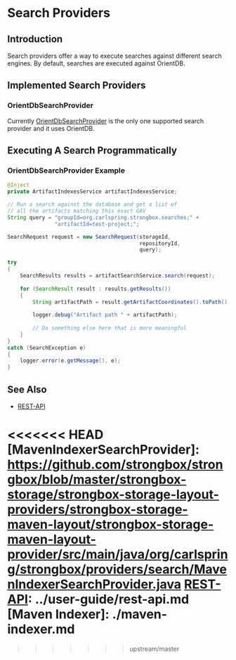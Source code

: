 # Search Providers

## Introduction

Search providers offer a way to execute searches against different search engines. By default, searches are executed 
against OrientDB.

## Implemented Search Providers

### OrientDbSearchProvider

Currently [OrientDbSearchProvider] is the only one supported search provider and it uses OrientDB.

## Executing A Search Programmatically

### OrientDbSearchProvider Example

```java
@Inject
private ArtifactIndexesService artifactIndexesService;

// Run a search against the database and get a list of
// all the artifacts matching this exact GAV
String query = "groupId=org.carlspring.strongbox.searches;" +
               "artifactId=test-project;";

SearchRequest request = new SearchRequest(storageId,
                                          repositoryId,
                                          query);

try
{
    SearchResults results = artifactSearchService.search(request);
    
    for (SearchResult result : results.getResults())
    {
        String artifactPath = result.getArtifactCoordinates().toPath();
          
        logger.debug("Artifact path " + artifactPath);
          
        // Do something else here that is more meaningful
    }
}
catch (SearchException e)
{
    logger.error(e.getMessage(), e);
}
```

## See Also
* [REST-API]


[SearchProvider]: https://github.com/strongbox/strongbox/blob/master/strongbox-storage/strongbox-storage-api/src/main/java/org/carlspring/strongbox/providers/search/SearchProvider.java
[OrientDbSearchProvider]: https://github.com/strongbox/strongbox/blob/master/strongbox-storage/strongbox-storage-api/src/main/java/org/carlspring/strongbox/providers/search/OrientDbSearchProvider.java
<<<<<<< HEAD
[MavenIndexerSearchProvider]: https://github.com/strongbox/strongbox/blob/master/strongbox-storage/strongbox-storage-layout-providers/strongbox-storage-maven-layout/strongbox-storage-maven-layout-provider/src/main/java/org/carlspring/strongbox/providers/search/MavenIndexerSearchProvider.java
[REST-API]: ../user-guide/rest-api.md
[Maven Indexer]: ./maven-indexer.md
=======
[REST-API]: ../user-guide/rest-api.md
>>>>>>> upstream/master
